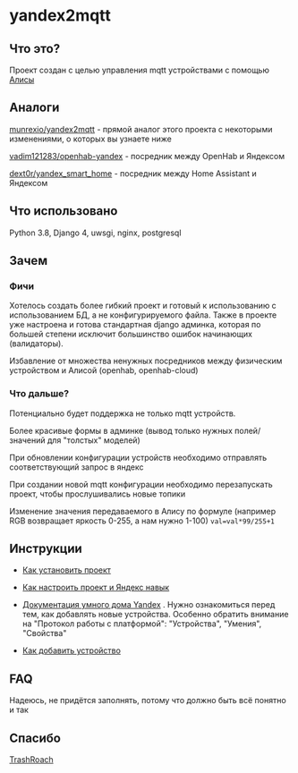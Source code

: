 # yandex2mqtt

## Что это?

Проект создан с целью управления mqtt устройствами с помощью [Алисы](https://yandex.ru/alice/smart-home "Умный дом с Алисой")

## Аналоги

[munrexio/yandex2mqtt](https://github.com/munrexio/yandex2mqtt "yandex2mqtt") - прямой аналог этого проекта с некоторыми
изменениями, о которых вы узнаете ниже

[vadim121283/openhab-yandex](https://github.com/vadim121283/openhab-yandex "openhab-yandex") - посредник между OpenHab и
Яндексом

[dext0r/yandex_smart_home](https://github.com/dext0r/yandex_smart_home "yandex_smart_home") - посредник между Home
Assistant и Яндексом

## Что использовано

Python 3.8, Django 4, uwsgi, nginx, postgresql

## Зачем

### Фичи

Хотелось создать более гибкий проект и готовый к использованию с использованием БД, а не конфигурируемого файла. Также в
проекте уже настроена и готова стандартная django админка, которая по большей степени исключит большинство ошибок
начинающих (валидаторы).

Избавление от множества ненужных посредников между физическим устройством и Алисой (openhab,
openhab-cloud)

### Что дальше?

Потенциально будет поддержка не только mqtt устройств.

Более красивые формы в админке (вывод только нужных полей/значений для "толстых" моделей)

При обновлении конфигурации устройств необходимо отправлять соответствующий запрос в яндекс

При создании новой mqtt конфигурации необходимо перезапускать проект, чтобы прослушивались новые топики

Изменение значения передаваемого в Алису по формуле (например RGB возвращает яркость 0-255, а нам нужно 1-100) `val=val*99/255+1`

## Инструкции

- [Как установить проект](./readme/install_project.md)

- [Как настроить проект и Яндекс навык](./readme/setup_yandex_and_project.md)

- [Документация умного дома Yandex](https://yandex.ru/dev/dialogs/smart-home/doc/about.html  "Документация умного дома Yandex")
  .
  Нужно ознакомиться перед тем, как добавлять новые устройства. Особенно обратить внимание на
  "Протокол работы с платформой": "Устройства", "Умения", "Свойства"

- [Как добавить устройство](./readme/add_device.md)

## FAQ

Надеюсь, не придётся заполнять, потому что должно быть всё понятно и так

## Спасибо
[TrashRoach](https://github.com/TrashRoach "TrashRoach")
